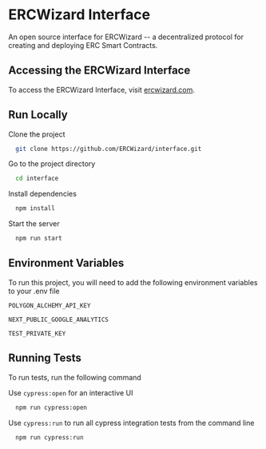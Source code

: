 # ERCWizard Interface

An open source interface for ERCWizard -- a decentralized protocol for creating and deploying ERC Smart Contracts.

## Accessing the ERCWizard Interface

To access the ERCWizard Interface, visit [ercwizard.com](https://ercwizard.com).

## Run Locally

Clone the project

```bash
  git clone https://github.com/ERCWizard/interface.git
```

Go to the project directory

```bash
  cd interface
```

Install dependencies

```bash
  npm install
```

Start the server

```bash
  npm run start
```

## Environment Variables

To run this project, you will need to add the following environment variables to your .env file

`POLYGON_ALCHEMY_API_KEY`

`NEXT_PUBLIC_GOOGLE_ANALYTICS`

`TEST_PRIVATE_KEY`

## Running Tests

To run tests, run the following command

Use `cypress:open` for an interactive UI

```bash
  npm run cypress:open
```

Use `cypress:run` to run all cypress integration tests from the command line

```bash
  npm run cypress:run
```
